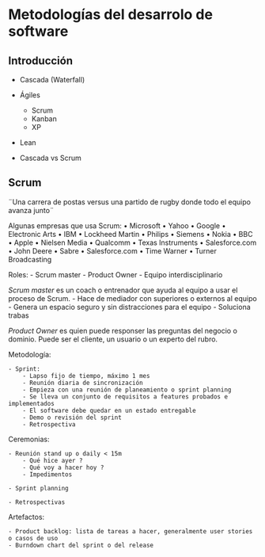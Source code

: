 # Metodologías del desarrolo de software

## Introducción 

- Cascada (Waterfall)

- Ágiles
    - Scrum
    - Kanban
    - XP

- Lean

- Cascada vs Scrum

## Scrum

¨Una carrera de postas versus una partido de rugby donde todo el equipo avanza junto¨

Algunas empresas que usa Scrum:
• Microsoft
• Yahoo
• Google
• Electronic Arts
• IBM
• Lockheed Martin
• Philips
• Siemens
• Nokia
• BBC
• Apple
• Nielsen Media
• Qualcomm
• Texas Instruments
• Salesforce.com
• John Deere
• Sabre
• Salesforce.com
• Time Warner
• Turner Broadcasting

Roles:
    - Scrum master
    - Product Owner
    - Equipo interdisciplinario

*Scrum master* es un coach o entrenador que ayuda al equipo a usar el proceso de Scrum.
    - Hace de mediador con superiores o externos al equipo
    - Genera un espacio seguro y sin distracciones para el equipo
    - Soluciona trabas

*Product Owner* es quien puede responser las preguntas del negocio o dominio. Puede ser el cliente, un usuario o un experto del rubro.

Metodología:

    - Sprint: 
        - Lapso fijo de tiempo, máximo 1 mes
        - Reunión diaria de sincronización
        - Empieza con una reunión de planeamiento o sprint planning
        - Se lleva un conjunto de requisitos a features probados e implementados
        - El software debe quedar en un estado entregable
        - Demo o revisión del sprint
        - Retrospectiva

Ceremonias:

    - Reunión stand up o daily < 15m
        - Qué hice ayer ?
        - Qué voy a hacer hoy ?
        - Impedimentos

    - Sprint planning

    - Retrospectivas

Artefactos:

    - Product backlog: lista de tareas a hacer, generalmente user stories o casos de uso
    - Burndown chart del sprint o del release